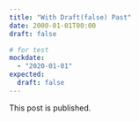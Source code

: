 ```yaml
---
title: "With Draft(false) Past"
date: 2000-01-01T00:00
draft: false

# for test
mockdate:
  - "2020-01-01"
expected:
  draft: false
---
```


This post is published.

